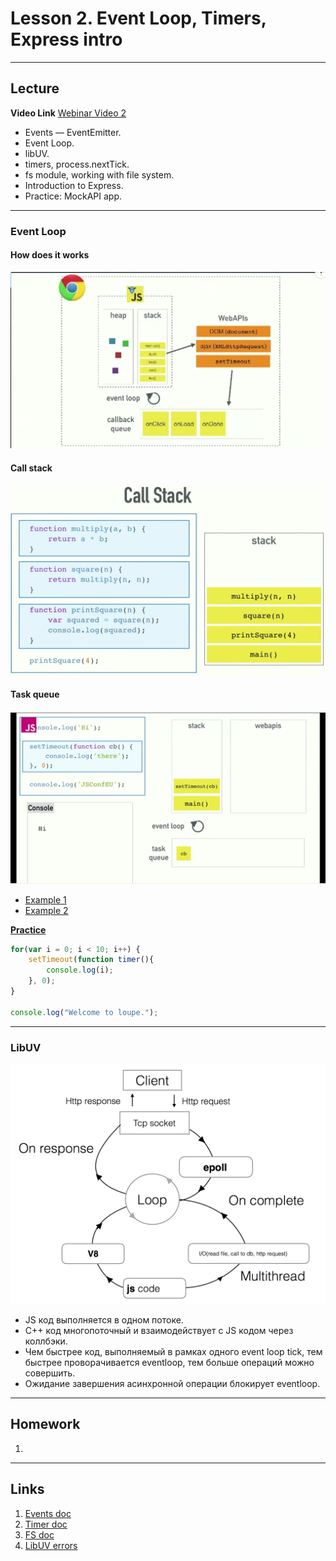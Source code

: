 # Lesson 2. Event Loop, Timers, Express intro

----
## Lecture

**Video Link** [Webinar Video 2]() 

* Events — EventEmitter.
* Event Loop.
* libUV.
* timers, process.nextTick.
* fs module, working with file system.
* Introduction to Express.
* Practice: MockAPI app.

----
### Event Loop

#### How does it works

![1](../_assets/eventloop1.png)

#### Call stack

![2](../_assets/eventloop2.png)

#### Task queue

![3](../_assets/eventloop3.png)

* [Example 1](http://latentflip.com/loupe/?code=Y29uc29sZS5sb2coIlN0YXJ0ZWQhIik7CgokLm9uKCdidXR0b24nLCAnY2xpY2snLCBmdW5jdGlvbiBvbkNsaWNrKCkgewogICAgY29uc29sZS5sb2coJ1lvdSBjbGlja2VkIHRoZSBidXR0b24hJyk7ICAgIAp9KTsKCmNvbnNvbGUubG9nKCJIaSEiKTsKCnNldFRpbWVvdXQoZnVuY3Rpb24gdGltZW91dCgpIHsKICAgIGNvbnNvbGUubG9nKCJUaW1lb3V0IGZpbmlzaGVkISIpOwp9LCA1MDAwKTsKCmNvbnNvbGUubG9nKCJEb25lLiIpOw%3D%3D!!!PGJ1dHRvbj5DbGljayBtZSE8L2J1dHRvbj4%3D)
* [Example 2](http://latentflip.com/loupe/?code=c2V0VGltZW91dChmdW5jdGlvbiB0aW1lb3V0MSgpIHsKICAgIGNvbnNvbGUubG9nKCJUaW1lb3V0IDEiKTsKfSwgMTAwMCk7CgpzZXRUaW1lb3V0KGZ1bmN0aW9uIHRpbWVvdXQyKCkgewogICAgY29uc29sZS5sb2coIlRpbWVvdXQgMiIpOwp9LCAxMDAwKTsKCnNldFRpbWVvdXQoZnVuY3Rpb24gdGltZW91dDMoKSB7CiAgICBjb25zb2xlLmxvZygiVGltZW91dCAzIik7Cn0sIDEwMDApOwoKc2V0VGltZW91dChmdW5jdGlvbiB0aW1lb3V0NCgpIHsKICAgIGNvbnNvbGUubG9nKCJUaW1lb3V0IDQiKTsKfSwgMTAwMCk7!!!PGJ1dHRvbj5DbGljayBtZSE8L2J1dHRvbj4%3D)

**[Practice](http://latentflip.com/loupe/)**

```js
for(var i = 0; i < 10; i++) {
    setTimeout(function timer(){
        console.log(i);
    }, 0);
}

console.log("Welcome to loupe.");

```

----
### LibUV

![node loop](../_assets/node_loop.png)

* JS код выполняется в одном потоке.
* С++ код многопоточный и взаимодействует с JS кодом через коллбэки.
* Чем быстрее код, выполняемый в рамках одного event loop tick, тем быстрее проворачивается eventloop, тем больше операций можно совершить.
* Ожидание завершения асинхронной операции блокирует eventloop.


----
## Homework

1. 


----
## Links

1. [Events doc](https://nodejs.org/dist/latest-v6.x/docs/api/events.html)
2. [Timer doc](https://nodejs.org/dist/latest-v6.x/docs/api/timers.html)
3. [FS doc](https://nodejs.org/dist/latest-v6.x/docs/api/fs.html)
4. [LibUV errors](https://github.com/libuv/libuv/blob/v1.x/include/uv.h)
